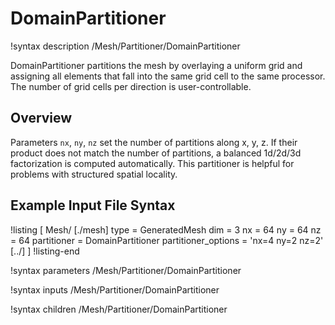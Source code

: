 # DomainPartitioner

!syntax description /Mesh/Partitioner/DomainPartitioner

DomainPartitioner partitions the mesh by overlaying a uniform grid and assigning all elements that fall into the same grid cell to the same processor. The number of grid cells per direction is user-controllable.

## Overview

Parameters `nx`, `ny`, `nz` set the number of partitions along x, y, z. If their product does not match the number of partitions, a balanced 1d/2d/3d factorization is computed automatically. This partitioner is helpful for problems with structured spatial locality.

## Example Input File Syntax

!listing
[
  Mesh/
    [./mesh]
      type = GeneratedMesh
      dim = 3
      nx = 64
      ny = 64
      nz = 64
      partitioner = DomainPartitioner
      partitioner_options = 'nx=4 ny=2 nz=2'
    [../]
]
!listing-end

!syntax parameters /Mesh/Partitioner/DomainPartitioner

!syntax inputs /Mesh/Partitioner/DomainPartitioner

!syntax children /Mesh/Partitioner/DomainPartitioner

